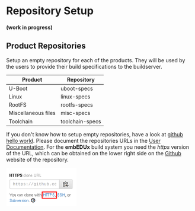 # Repository Setup
**(work in progress)**

## Product Repositories
Setup an empty repository for each of the products. They will be used by the
users to provide their build specifications to the buildserver.

Product | Repository
--- | ---
U-Boot | uboot-specs
Linux | linux-specs
RootFS | rootfs-specs
Miscellaneous files | misc-specs
Toolchain | toolchain-specs

If you don't know how to setup empty repositories, have a look at [github hello
world](https://guides.github.com/activities/hello-world/#repository). Please
document the repositories URLs in the [User
Documentation](post-install/user-documentation.md). For the **embEDUx** build
system you need the *https* version of the URL, which can be obtained on the
lower right side on the [Github](https://github.com) website of the repository.

![Repository URL](setup/img/github_url.png)
